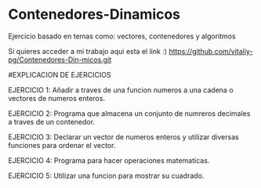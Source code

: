 # Contenedores-Dinamicos
Ejercicio basado en temas como: vectores, contenedores y algoritmos

Si quieres acceder a mi trabajo aqui esta el link :) https://github.com/vitaliy-pg/Contenedores-Din-micos.git

#EXPLICACION DE EJERCICIOS

EJERCICIO 1: Añadir a traves de una funcion numeros a una cadena o vectores de numeros enteros.

EJERCICIO 2: Programa que almacena un conjunto de numreros decimales a traves de un contenedor.

EJERCICIO 3: Declarar un vector de numeros enteros y utilizar diversas funciones para ordenar el vector.

EJERCICIO 4: Programa para hacer operaciones matematicas.

EJERCICIO 5: Utilizar una funcion para mostrar su cuadrado.
